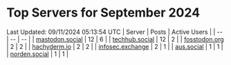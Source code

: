 # Top Servers for September 2024
Last Updated: 09/11/2024 05:13:54 UTC
| Server | Posts | Active Users |
| -- | -- | -- |
| [mastodon.social](https://mastodon.social/tags/PowerShell) | 12 | 6 |
| [techhub.social](https://techhub.social/tags/PowerShell) | 12 | 2 |
| [fosstodon.org](https://fosstodon.org/tags/PowerShell) | 2 | 2 |
| [hachyderm.io](https://hachyderm.io/tags/PowerShell) | 2 | 2 |
| [infosec.exchange](https://infosec.exchange/tags/PowerShell) | 2 | 1 |
| [aus.social](https://aus.social/tags/PowerShell) | 1 | 1 |
| [norden.social](https://norden.social/tags/PowerShell) | 1 | 1 |
